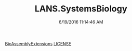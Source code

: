 ﻿---
title: LANS.SystemsBiology
date: 6/19/2016 11:14:46 AM
---

[BioAssemblyExtensions](T-LANS.SystemsBiology.BioAssemblyExtensions.html)
[LICENSE](T-LANS.SystemsBiology.LICENSE.html)
